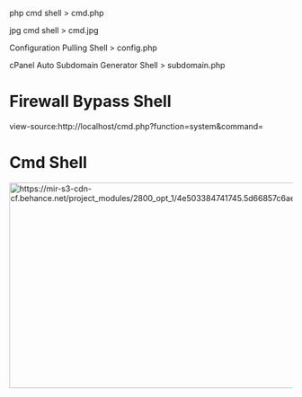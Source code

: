 php cmd shell > cmd.php 

jpg cmd shell > cmd.jpg

Configuration Pulling Shell > config.php

cPanel Auto Subdomain Generator Shell > subdomain.php

# Firewall Bypass Shell

view-source:http://localhost/cmd.php?function=system&command=

# Cmd Shell

<img src="https://mir-s3-cdn-cf.behance.net/project_modules/2800_opt_1/4e503384741745.5d66857c6aef5.png" alt="https://mir-s3-cdn-cf.behance.net/project_modules/2800_opt_1/4e503384741745.5d66857c6aef5.png" class="shrinkToFit transparent" width="569" height="366">
